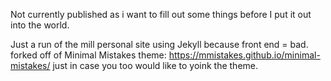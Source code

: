 

Not currently published as i want to fill out some things before I put it out into the world.

Just a run of the mill personal site using Jekyll because front end = bad. forked off of Minimal Mistakes theme:
https://mmistakes.github.io/minimal-mistakes/  just in case you too would like to yoink the theme.
